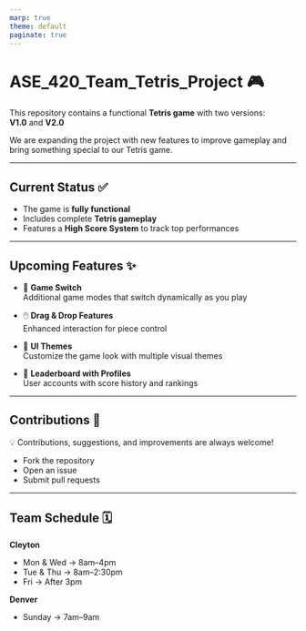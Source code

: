 ```yaml
---
marp: true
theme: default
paginate: true
---
```


# ASE_420_Team_Tetris_Project 🎮

This repository contains a functional **Tetris game** with two versions:  
**V1.0** and **V2.0**  

We are expanding the project with new features to improve gameplay and bring something special to our Tetris game.

---

## Current Status ✅

- The game is **fully functional**  
- Includes complete **Tetris gameplay**  
- Features a **High Score System** to track top performances  

---

## Upcoming Features ✨

- 🔄 **Game Switch**  
  Additional game modes that switch dynamically as you play  

- 🖱️ **Drag & Drop Features**  
  Enhanced interaction for piece control  

- 🎨 **UI Themes**  
  Customize the game look with multiple visual themes  

- 👤 **Leaderboard with Profiles**  
  User accounts with score history and rankings  

---

## Contributions 🤝

💡 Contributions, suggestions, and improvements are always welcome!  

- Fork the repository  
- Open an issue  
- Submit pull requests  

---

## Team Schedule 🗓️

**Cleyton**  
- Mon & Wed → 8am–4pm  
- Tue & Thu → 8am–2:30pm  
- Fri → After 3pm  

**Denver**  
- Sunday → 7am–9am  
